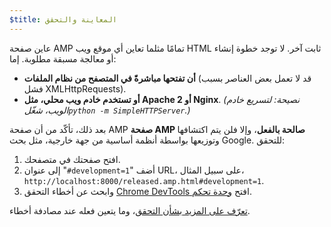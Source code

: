 ```yaml
---
$title: المعاينة والتحقق
---
```


عاين صفحة AMP تمامًا مثلما تعاين أي موقع ويب HTML ثابت آخر. لا توجد خطوة إنشاء أو معالجة مسبقة مطلوبة. إما:

- **أن تفتحها مباشرةً في المتصفح من نظام الملفات** (قد لا تعمل بعض العناصر بسبب فشل XMLHttpRequests).
- **أو تستخدم خادم ويب محلي، مثل Apache 2 أو Nginx**.
  _(نصيحة: لتسريع خادم الويب، شغّل<span dir="ltr" class="nowrap">`python -m SimpleHTTPServer`</span>.)_

بعد ذلك، تأكّد من أن صفحة AMP **صفحة AMP صالحة بالفعل**، وإلا فلن يتم اكتشافها وتوزيعها بواسطة أنظمة أساسية من جهة خارجية، مثل بحث Google. للتحقق:

1. افتح صفحتك في متصفحك.
1. أضف "<span dir="ltr" class="nowrap">`#development=1`</span>" إلى عنوان URL، على سبيل المثال، <span dir="ltr" class="nowrap">`http://localhost:8000/released.amp.html#development=1`</span>.
1. افتح [وحدة تحكم <span dir="ltr" class="nowrap">Chrome DevTools</span>](https://developers.google.com/web/tools/chrome-devtools/debug/console/) وابحث عن أخطاء التحقق.

[تعرّف على المزيد بشأن التحقق](../../../../documentation/guides-and-tutorials/learn/validation-workflow/validate_amp.md)، وما يتعين فعله عند مصادفة أخطاء.
